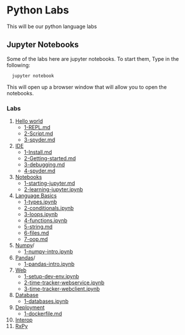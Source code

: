 # Python Labs

This will be our python language labs



## Jupyter Notebooks

Some of the labs here are jupyter notebooks.  To start them, Type in the following:

```bash
  jupyter notebook
```


This will open up a browser window that will allow you to open the notebooks. 


### Labs

 1. [Hello world](helloworld/)
    * [1-REPL.md](helloworld/1.1-REPL.md)
    * [2-Script.md](helloworld/1.2-Script.md)
    * [3-spyder.md](helloworld/1.3-spyder.md)
 1. [IDE](ide/)
    * [1-Install.md](ide/1.1-vscode-install.md)
    * [2-Getting-started.md](.ide/1.2-vscode-gettingstarted.md)
    * [3-debugging.md](ide/1.3-vscode-debugging.md)
    * [4-spyder.md](ide/1.4-spyder.md)
 2. [Notebooks](notebooks/)
    * [1-starting-jupyter.md](notebooks/2.1-starting-jupyter.md)
    * [2-learning-jupyter.ipynb](notebooks/2.2-learning-jupyter.md)
 3. [Language Basics](languagebasics/)
    * [1-types.ipynb](languagebasics/1-types.ipynb)
    * [2-conditionals.ipynb](languagebasics/2-conditionals.ipynb)
    * [3-loops.ipynb](languagebasics/3-loops.ipynb)
    * [4-functions.ipynb](languagebasics/4-functions.ipynb)
    * [5-string.md](languagebasics/3.5-string.md)
    * [6-files.md](languagebasics/3.6-files.md)
    * [7-oop.md](languagebasics/7-oop.md)
 4. [Numpy](numpy)/
    * [1-numpy-intro.ipynb](numpy/4.1-numpy-intro.ipynb)
 5. [Pandas](pandas)/
    * [1-pandas-intro.ipynb](numpy/5.1-pandas-intro.ipynb)
 6. [Web](web/)
    * [1-setup-dev-env.ipynb](web/6.1-setup-dev-env.ipynb)
    * [2-time-tracker-webservice.ipynb](web/6.2-time-tracker-webservice.ipynb)
    * [3-time-tracker-webclient.ipynb](web/6.3-time-tracker-webclient.ipynb)
 7. [Database](database/)
    * [1-databases.ipynb](database/7.1-databases.ipynb)
 8. [Deployment](deployment/)
    * [1-dockerfile.md](deployment/8.1-dockerfile.md)
 9. [Interop](interop/)
 10. [RxPy](rxpy/)
